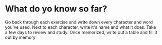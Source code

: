 # What do yo know so far?

Go back through each exercise and write down every character and word you've used.
Next to each character, write it's name and what it does.
Take a few days to review and study.
Once memorized, write out a table and fill it out by memory